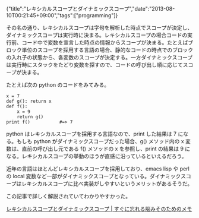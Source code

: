 {"title":"レキシカルスコープとダイナミックスコープ","date":"2013-08-10T00:21:45+09:00","tags":["programming"]}

その名の通り、レキシカルスコープは字句を解析した時点でスコープが決定し、ダイナミックスコープは実行時に決まる。レキシカルスコープの場合コードの実行前、コード中で変数を宣言した時点の情報からスコープが決まる。たとえばブロック単位のスコープを採用する言語の場合、静的なコードの時点でのブロックの入れ子の状態から、各変数のスコープが決定する。一方ダイナミックスコープは実行時にスタックをたどり変数を探すので、コードの呼び出し順に応じてスコープが決まる。

たとえば次の python のコードをみてみる。

<pre><code data-language="python">x = 7
def g(): return x
def f():
    x = 9
    return g()
print f()           #=> 7</code></pre>

python はレキシカルスコープを採用する言語なので、print した結果は 7 になる。もしも python がダイナミックスコープだった場合、g() メソッド内の x 変数は、直前の呼び出し元である f() メソッドの x を参照し、print の結果は 9 になる。レキシカルスコープの挙動のほうが直感に沿っているといえるだろう。

近年の言語はほとんどレキシカルスコープを採用しており、emacs lisp や perl の local 変数など一部がダイナミックスコープとなっている。ダイナミックスコープはレキシカルスコープに比べ実装がしやすいというメリットがあるそうだ。

この記事で詳しく解説されていてわかりやすかった。

[レキシカルスコープとダイナミックスコープ \| すぐに忘れる脳みそのためのメモ](http://jutememo.blogspot.jp/2012/03/blog-post.html)
